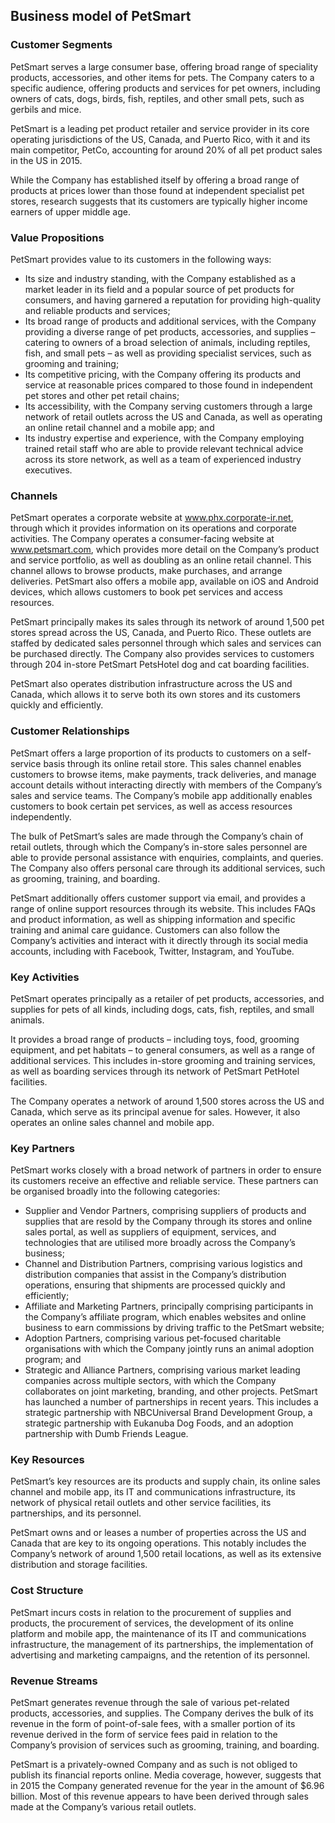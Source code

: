 Business model of PetSmart
--------------------------

 ### Customer Segments

 PetSmart serves a large consumer base, offering broad range of speciality products, accessories, and other items for pets. The Company caters to a specific audience, offering products and services for pet owners, including owners of cats, dogs, birds, fish, reptiles, and other small pets, such as gerbils and mice.

 PetSmart is a leading pet product retailer and service provider in its core operating jurisdictions of the US, Canada, and Puerto Rico, with it and its main competitor, PetCo, accounting for around 20% of all pet product sales in the US in 2015.

 While the Company has established itself by offering a broad range of products at prices lower than those found at independent specialist pet stores, research suggests that its customers are typically higher income earners of upper middle age.

 ### Value Propositions

 PetSmart provides value to its customers in the following ways:

  * Its size and industry standing, with the Company established as a market leader in its field and a popular source of pet products for consumers, and having garnered a reputation for providing high-quality and reliable products and services;
 * Its broad range of products and additional services, with the Company providing a diverse range of pet products, accessories, and supplies – catering to owners of a broad selection of animals, including reptiles, fish, and small pets – as well as providing specialist services, such as grooming and training;
 * Its competitive pricing, with the Company offering its products and service at reasonable prices compared to those found in independent pet stores and other pet retail chains;
 * Its accessibility, with the Company serving customers through a large network of retail outlets across the US and Canada, as well as operating an online retail channel and a mobile app; and
 * Its industry expertise and experience, with the Company employing trained retail staff who are able to provide relevant technical advice across its store network, as well as a team of experienced industry executives.
  ### Channels

 PetSmart operates a corporate website at www.phx.corporate-ir.net, through which it provides information on its operations and corporate activities. The Company operates a consumer-facing website at www.petsmart.com, which provides more detail on the Company’s product and service portfolio, as well as doubling as an online retail channel. This channel allows to browse products, make purchases, and arrange deliveries. PetSmart also offers a mobile app, available on iOS and Android devices, which allows customers to book pet services and access resources.

 PetSmart principally makes its sales through its network of around 1,500 pet stores spread across the US, Canada, and Puerto Rico. These outlets are staffed by dedicated sales personnel through which sales and services can be purchased directly. The Company also provides services to customers through 204 in-store PetSmart PetsHotel dog and cat boarding facilities.

 PetSmart also operates distribution infrastructure across the US and Canada, which allows it to serve both its own stores and its customers quickly and efficiently.

 ### Customer Relationships

 PetSmart offers a large proportion of its products to customers on a self-service basis through its online retail store. This sales channel enables customers to browse items, make payments, track deliveries, and manage account details without interacting directly with members of the Company’s sales and service teams. The Company’s mobile app additionally enables customers to book certain pet services, as well as access resources independently.

 The bulk of PetSmart’s sales are made through the Company’s chain of retail outlets, through which the Company’s in-store sales personnel are able to provide personal assistance with enquiries, complaints, and queries. The Company also offers personal care through its additional services, such as grooming, training, and boarding.

 PetSmart additionally offers customer support via email, and provides a range of online support resources through its website. This includes FAQs and product information, as well as shipping information and specific training and animal care guidance. Customers can also follow the Company’s activities and interact with it directly through its social media accounts, including with Facebook, Twitter, Instagram, and YouTube.

 ### Key Activities

 PetSmart operates principally as a retailer of pet products, accessories, and supplies for pets of all kinds, including dogs, cats, fish, reptiles, and small animals.

 It provides a broad range of products – including toys, food, grooming equipment, and pet habitats – to general consumers, as well as a range of additional services. This includes in-store grooming and training services, as well as boarding services through its network of PetSmart PetHotel facilities.

 The Company operates a network of around 1,500 stores across the US and Canada, which serve as its principal avenue for sales. However, it also operates an online sales channel and mobile app.

 ### Key Partners

 PetSmart works closely with a broad network of partners in order to ensure its customers receive an effective and reliable service. These partners can be organised broadly into the following categories:

  * Supplier and Vendor Partners, comprising suppliers of products and supplies that are resold by the Company through its stores and online sales portal, as well as suppliers of equipment, services, and technologies that are utilised more broadly across the Company’s business;
 * Channel and Distribution Partners, comprising various logistics and distribution companies that assist in the Company’s distribution operations, ensuring that shipments are processed quickly and efficiently;
 * Affiliate and Marketing Partners, principally comprising participants in the Company’s affiliate program, which enables websites and online business to earn commissions by driving traffic to the PetSmart website;
 * Adoption Partners, comprising various pet-focused charitable organisations with which the Company jointly runs an animal adoption program; and
 * Strategic and Alliance Partners, comprising various market leading companies across multiple sectors, with which the Company collaborates on joint marketing, branding, and other projects.
  PetSmart has launched a number of partnerships in recent years. This includes a strategic partnership with NBCUniversal Brand Development Group, a strategic partnership with Eukanuba Dog Foods, and an adoption partnership with Dumb Friends League.

 ### Key Resources

 PetSmart’s key resources are its products and supply chain, its online sales channel and mobile app, its IT and communications infrastructure, its network of physical retail outlets and other service facilities, its partnerships, and its personnel.

 PetSmart owns and or leases a number of properties across the US and Canada that are key to its ongoing operations. This notably includes the Company’s network of around 1,500 retail locations, as well as its extensive distribution and storage facilities.

 ### Cost Structure

 PetSmart incurs costs in relation to the procurement of supplies and products, the procurement of services, the development of its online platform and mobile app, the maintenance of its IT and communications infrastructure, the management of its partnerships, the implementation of advertising and marketing campaigns, and the retention of its personnel.

 ### Revenue Streams

 PetSmart generates revenue through the sale of various pet-related products, accessories, and supplies. The Company derives the bulk of its revenue in the form of point-of-sale fees, with a smaller portion of its revenue derived in the form of service fees paid in relation to the Company’s provision of services such as grooming, training, and boarding.

 PetSmart is a privately-owned Company and as such is not obliged to publish its financial reports online. Media coverage, however, suggests that in 2015 the Company generated revenue for the year in the amount of $6.96 billion. Most of this revenue appears to have been derived through sales made at the Company’s various retail outlets.